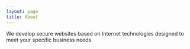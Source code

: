 ```yaml
---
layout: page
title: About
---
```


<p class="message">
We develop secure websites based on Internet technologies designed to meet your specific business needs
</p>